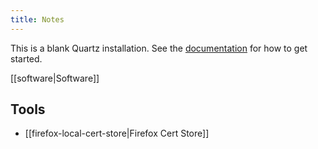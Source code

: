 ```yaml
---
title: Notes
---
```


This is a blank Quartz installation.
See the [documentation](https://quartz.jzhao.xyz) for how to get started.

[[software|Software]]

## Tools

- [[firefox-local-cert-store|Firefox Cert Store]]